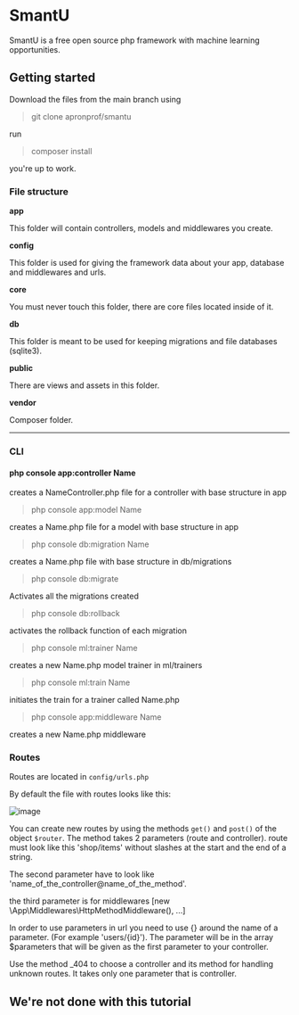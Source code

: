 # SmantU
SmantU is a free open source php framework with machine learning opportunities.

## Getting started
Download the files from the main branch using

> git clone apronprof/smantu

run 

>composer install

you're up to work.


### File structure

**app**

This folder will contain controllers, models and middlewares you create.

**config**

This folder is used for giving the framework data about your app, database and middlewares and urls.

**core**

You must never touch this folder, there are core files located inside of it.

**db**

This folder is meant to be used for keeping migrations and file databases (sqlite3).

**public**

There are views and assets in this folder.

**vendor**

Composer folder.

<hr/>

### CLI

#### php console app:controller Name

creates a NameController.php file for a controller with base structure in app

> php console app:model Name

creates a Name.php file for a model with base structure in app

> php console db:migration Name

creates a Name.php file with base structure in db/migrations

> php console db:migrate

Activates all the migrations created

> php console db:rollback 

activates the rollback function of each migration

> php console ml:trainer Name

creates a new Name.php model trainer in ml/trainers

> php console ml:train Name

initiates the train for a trainer called Name.php

> php console app:middleware Name

creates a new Name.php middleware


### Routes

Routes are located in `config/urls.php`

By default the file with routes looks like this:

![image](https://i.ibb.co/Zcz9bHq/Screenshot-2019-01-28-14-40-37.png)

You can create new routes by using the methods `get()` and `post()` of the object `$router`. The method takes 2 parameters (route and controller).
route must look like this 'shop/items' without slashes at the start and the end of a string.

The second parameter have to look like 'name_of_the_controller@name_of_the_method'.

the third parameter is for middlewares 
[new \App\Middlewares\HttpMethodMiddleware(), ...]

In order to use parameters in url you need to use {} around the name of a parameter. (For example 'users/{id}'). The parameter will be in the array $parameters that will be given as the first parameter to your controller.

Use the method _404 to choose a controller and its method for handling unknown routes. It takes only one parameter that is controller.



## We're not done with this tutorial 

